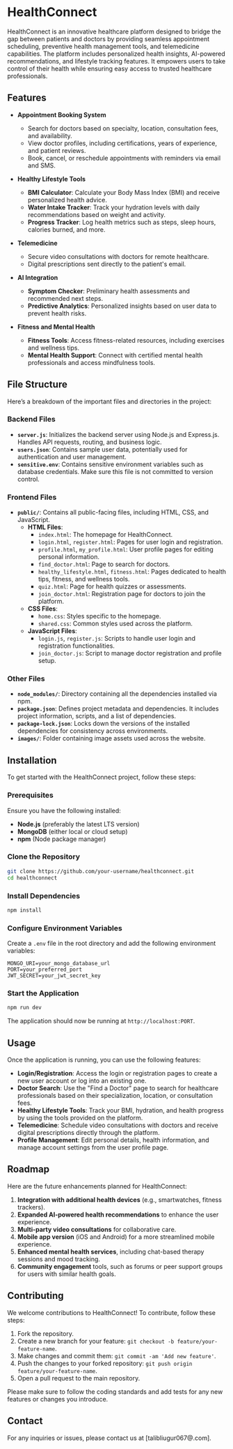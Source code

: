 
# HealthConnect

HealthConnect is an innovative healthcare platform designed to bridge the gap between patients and doctors by providing seamless appointment scheduling, preventive health management tools, and telemedicine capabilities. The platform includes personalized health insights, AI-powered recommendations, and lifestyle tracking features. It empowers users to take control of their health while ensuring easy access to trusted healthcare professionals.

## Features

- **Appointment Booking System**  
  - Search for doctors based on specialty, location, consultation fees, and availability.
  - View doctor profiles, including certifications, years of experience, and patient reviews.
  - Book, cancel, or reschedule appointments with reminders via email and SMS.

- **Healthy Lifestyle Tools**  
  - **BMI Calculator**: Calculate your Body Mass Index (BMI) and receive personalized health advice.
  - **Water Intake Tracker**: Track your hydration levels with daily recommendations based on weight and activity.
  - **Progress Tracker**: Log health metrics such as steps, sleep hours, calories burned, and more.

- **Telemedicine**  
  - Secure video consultations with doctors for remote healthcare.
  - Digital prescriptions sent directly to the patient's email.

- **AI Integration**  
  - **Symptom Checker**: Preliminary health assessments and recommended next steps.
  - **Predictive Analytics**: Personalized insights based on user data to prevent health risks.

- **Fitness and Mental Health**  
  - **Fitness Tools**: Access fitness-related resources, including exercises and wellness tips.
  - **Mental Health Support**: Connect with certified mental health professionals and access mindfulness tools.

## File Structure

Here’s a breakdown of the important files and directories in the project:

### **Backend Files**
- **`server.js`**: Initializes the backend server using Node.js and Express.js. Handles API requests, routing, and business logic.
- **`users.json`**: Contains sample user data, potentially used for authentication and user management.
- **`sensitive.env`**: Contains sensitive environment variables such as database credentials. Make sure this file is not committed to version control.

### **Frontend Files**
- **`public/`**: Contains all public-facing files, including HTML, CSS, and JavaScript.
  - **HTML Files**:  
    - `index.html`: The homepage for HealthConnect.
    - `login.html`, `register.html`: Pages for user login and registration.
    - `profile.html`, `my_profile.html`: User profile pages for editing personal information.
    - `find_doctor.html`: Page to search for doctors.
    - `healthy_lifestyle.html`, `fitness.html`: Pages dedicated to health tips, fitness, and wellness tools.
    - `quiz.html`: Page for health quizzes or assessments.
    - `join_doctor.html`: Registration page for doctors to join the platform.
  - **CSS Files**:  
    - `home.css`: Styles specific to the homepage.
    - `shared.css`: Common styles used across the platform.
  - **JavaScript Files**:  
    - `login.js`, `register.js`: Scripts to handle user login and registration functionalities.
    - `join_doctor.js`: Script to manage doctor registration and profile setup.
  
### **Other Files**
- **`node_modules/`**: Directory containing all the dependencies installed via npm.
- **`package.json`**: Defines project metadata and dependencies. It includes project information, scripts, and a list of dependencies.
- **`package-lock.json`**: Locks down the versions of the installed dependencies for consistency across environments.
- **`images/`**: Folder containing image assets used across the website.

## Installation

To get started with the HealthConnect project, follow these steps:

### Prerequisites
Ensure you have the following installed:
- **Node.js** (preferably the latest LTS version)
- **MongoDB** (either local or cloud setup)
- **npm** (Node package manager)

### Clone the Repository

```bash
git clone https://github.com/your-username/healthconnect.git
cd healthconnect
```

### Install Dependencies

```bash
npm install
```

### Configure Environment Variables

Create a `.env` file in the root directory and add the following environment variables:

```
MONGO_URI=your_mongo_database_url
PORT=your_preferred_port
JWT_SECRET=your_jwt_secret_key
```

### Start the Application

```bash
npm run dev
```

The application should now be running at `http://localhost:PORT`.

## Usage

Once the application is running, you can use the following features:

- **Login/Registration**: Access the login or registration pages to create a new user account or log into an existing one.
- **Doctor Search**: Use the "Find a Doctor" page to search for healthcare professionals based on their specialization, location, or consultation fees.
- **Healthy Lifestyle Tools**: Track your BMI, hydration, and health progress by using the tools provided on the platform.
- **Telemedicine**: Schedule video consultations with doctors and receive digital prescriptions directly through the platform.
- **Profile Management**: Edit personal details, health information, and manage account settings from the user profile page.

## Roadmap

Here are the future enhancements planned for HealthConnect:

1. **Integration with additional health devices** (e.g., smartwatches, fitness trackers).
2. **Expanded AI-powered health recommendations** to enhance the user experience.
3. **Multi-party video consultations** for collaborative care.
4. **Mobile app version** (iOS and Android) for a more streamlined mobile experience.
5. **Enhanced mental health services**, including chat-based therapy sessions and mood tracking.
6. **Community engagement** tools, such as forums or peer support groups for users with similar health goals.

## Contributing

We welcome contributions to HealthConnect! To contribute, follow these steps:

1. Fork the repository.
2. Create a new branch for your feature: `git checkout -b feature/your-feature-name`.
3. Make changes and commit them: `git commit -am 'Add new feature'`.
4. Push the changes to your forked repository: `git push origin feature/your-feature-name`.
5. Open a pull request to the main repository.

Please make sure to follow the coding standards and add tests for any new features or changes you introduce.

## Contact

For any inquiries or issues, please contact us at [talibliugur067@.com].

